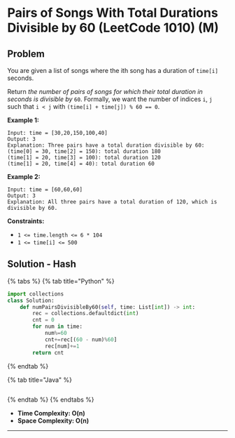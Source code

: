 # Pairs of Songs With Total Durations Divisible by 60 (LeetCode 1010) (M)

## Problem



You are given a list of songs where the ith song has a duration of `time[i]` seconds.

Return _the number of pairs of songs for which their total duration in seconds is divisible by_ `60`. Formally, we want the number of indices `i`, `j` such that `i < j` with `(time[i] + time[j]) % 60 == 0`.

&#x20;

**Example 1:**

```
Input: time = [30,20,150,100,40]
Output: 3
Explanation: Three pairs have a total duration divisible by 60:
(time[0] = 30, time[2] = 150): total duration 180
(time[1] = 20, time[3] = 100): total duration 120
(time[1] = 20, time[4] = 40): total duration 60
```

**Example 2:**

```
Input: time = [60,60,60]
Output: 3
Explanation: All three pairs have a total duration of 120, which is divisible by 60.
```

&#x20;

**Constraints:**

* `1 <= time.length <= 6 * 104`
* `1 <= time[i] <= 500`



## Solution - Hash

{% tabs %}
{% tab title="Python" %}
```python
import collections
class Solution:
    def numPairsDivisibleBy60(self, time: List[int]) -> int:
        rec = collections.defaultdict(int)
        cnt = 0
        for num in time:
            num%=60
            cnt+=rec[(60 - num)%60]
            rec[num]+=1
        return cnt
```
{% endtab %}

{% tab title="Java" %}
```java
```
{% endtab %}
{% endtabs %}

* **Time Complexity: O(n)**
* **Space Complexity: O(n)**

****
